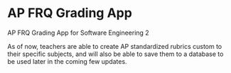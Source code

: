 # AP FRQ Grading App
AP FRQ Grading App for Software Engineering 2

As of now, teachers are able to create AP standardized rubrics custom to their specific subjects, and will also be able to save them to a database to be used later in the coming few updates.
